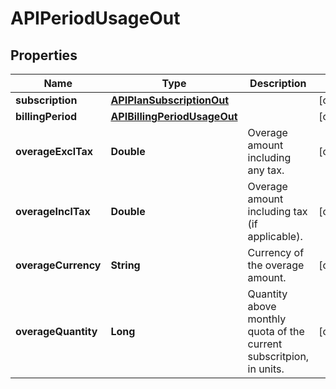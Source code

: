 

# APIPeriodUsageOut


## Properties

| Name | Type | Description | Notes |
|------------ | ------------- | ------------- | -------------|
|**subscription** | [**APIPlanSubscriptionOut**](APIPlanSubscriptionOut.md) |  |  [optional] |
|**billingPeriod** | [**APIBillingPeriodUsageOut**](APIBillingPeriodUsageOut.md) |  |  [optional] |
|**overageExclTax** | **Double** | Overage amount including any tax. |  [optional] |
|**overageInclTax** | **Double** | Overage amount including tax (if applicable). |  [optional] |
|**overageCurrency** | **String** | Currency of the overage amount. |  [optional] |
|**overageQuantity** | **Long** | Quantity above monthly quota of the current subscritpion, in units. |  [optional] |



